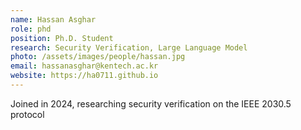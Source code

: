 ```yaml
---
name: Hassan Asghar
role: phd
position: Ph.D. Student
research: Security Verification, Large Language Model
photo: /assets/images/people/hassan.jpg
email: hassanasghar@kentech.ac.kr
website: https://ha0711.github.io
---
```

Joined in 2024, researching security verification on the IEEE 2030.5 protocol
